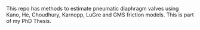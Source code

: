 This repo has methods to estimate pneumatic diaphragm valves using Kano, He, Choudhury, Karnopp, LuGre and GMS friction models.
This is part of my PhD Thesis.
